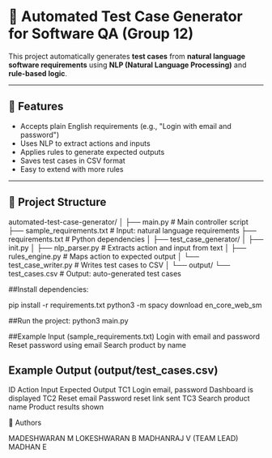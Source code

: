 # 🧪 Automated Test Case Generator for Software QA (Group 12)

This project automatically generates **test cases** from **natural language software requirements** using **NLP (Natural Language Processing)** and **rule-based logic**.

---

## 🚀 Features

- Accepts plain English requirements (e.g., "Login with email and password")
- Uses NLP to extract actions and inputs
- Applies rules to generate expected outputs
- Saves test cases in CSV format
- Easy to extend with more rules

---

## 📁 Project Structure

automated-test-case-generator/
│
├── main.py # Main controller script
├── sample_requirements.txt # Input: natural language requirements
├── requirements.txt # Python dependencies
│
├── test_case_generator/
│ ├── init.py
│ ├── nlp_parser.py # Extracts action and input from text
│ ├── rules_engine.py # Maps action to expected output
│ └── test_case_writer.py # Writes test cases to CSV
│
└── output/
└── test_cases.csv # Output: auto-generated test cases



##Install dependencies:

pip install -r requirements.txt
python3 -m spacy download en_core_web_sm

##Run the project:
python3 main.py

##Example Input (sample_requirements.txt)
Login with email and password
Reset password using email
Search product by name


## Example Output (output/test_cases.csv)
ID	Action	  Input	            Expected Output
TC1	Login	    email, password	  Dashboard is displayed
TC2	Reset	    email	Password    reset link sent
TC3	Search	  product name	    Product results shown

👥 Authors

MADESHWARAN M
LOKESHWARAN B
MADHANRAJ V (TEAM LEAD)
MADHAN E
